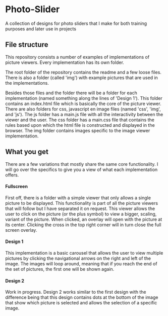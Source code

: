 # Photo-Slider
A collection of designs for photo sliders that I make for both training purposes and later use in projects

## File structure
This repository consists a number of examples of implementations of picture viewers. Every implementation has its own folder.

The root folder of the repository contains the readme and a few loose files. There is also a folder (called 'img') with example pictures that are used in the implementations.

Besides those files and the folder there will be a folder for each implementation (named something along the lines of 'Design 1'). This folder contains an index.html file which is basically the core of the picture viewer. There are also folders for css, javascript en image files (named 'css', 'img', and 'js'). The js folder has a main.js file with all the interactivity between the viewer and the user. The css folder has a main.css file that contains the rules based upon which the html file is constructed and displayed in the browser. The img folder contains images specific to the image viewer implementation.

## What you get
There are a few variations that mostly share the same core functionality. I will go over the specifics to give you a view of what each implementation offers.

#### Fullscreen
First off, there is a folder with a simple viewer that only allows a single picture to be displayed. This functionality is part of all the picture viewers that will follow but I have separated it on request.
This viewer allows the user to click on the picture (or the plus symbol) to view a bigger, scaling, variant of the picture. When clicked, an overlay will open with the picture at its center. Clicking the cross in the top right corner will in turn close the full screen overlay.

#### Design 1
This implementation is a basic carousel that allows the user to view multiple pictures by clicking the navigational arrows on the right and left of the image. The images will loop around, meaning that if you reach the end of the set of pictures, the first one will be shown again.

#### Design 2
Work in progress.
Design 2 works similar to the first design with the difference being that this design contains dots at the bottom of the image that show which picture is selected and allows the selection of a specific image.

